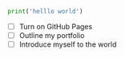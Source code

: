 ```py
print('helllo world')
```

- [ ] Turn on GitHub Pages
- [ ] Outline my portfolio
- [ ] Introduce myself to the world
